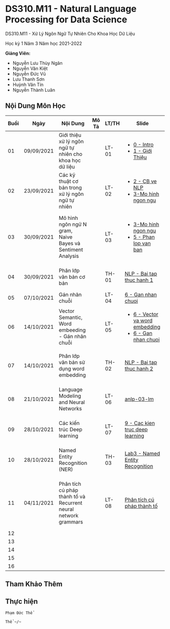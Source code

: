 # DS310.M11 - Natural Language Processing for Data Science



DS310.M11 - Xử Lý Ngôn Ngữ Tự Nhiên Cho Khoa Học Dữ Liệu 


Học kỳ 1 Năm 3 Năm học 2021-2022 

**Giảng Viên:** 
- Nguyễn Lưu Thùy Ngân
- Nguyễn Văn Kiệt
- Nguyễn Đức Vũ
- Lưu Thanh Sơn
- Huỳnh Văn Tín
- Nguyễn Thành Luân

## Nội Dung Môn Học

| Buổi | Ngày | Nội Dung | Mô Tả | LT/TH | Slide | Code | Video Record |
| ----- | ----- | ----- | ----- | ----- | ----- | ----- | ----- |
| 01 | 09/09/2021 | Giới thiệu xử lý ngôn ngữ tự nhiên cho khoa học dữ liệu |  | LT-01 | <ul><li> [0 - Intro](https://github.com/PhamThe-KHDL/DS310.M11-Natural-Language-Processing-for-Data-Science/blob/main/L%C3%9D%20THUY%E1%BA%BET/WEEK%2001%20-%2009-09-2021/Chapter%200%20-%20Intro.pdf) </li><li> [1 - Giới Thiệu](https://github.com/PhamThe-KHDL/DS310.M11-Natural-Language-Processing-for-Data-Science/blob/main/L%C3%9D%20THUY%E1%BA%BET/WEEK%2001%20-%2009-09-2021/1-gioi%20thieu.pdf) </li></ul> |  | [01 - Giới thiệu xử lý ngôn ngữ tự nhiên cho khoa học dữ liệu](https://youtu.be/d_rMqaJR1_I) |
| 02 | 23/09/2021 | Các kỹ thuật cơ bản trong xử lý ngôn ngữ tự nhiên |  | LT-02 | <ul><li> [2 - CB ve NLP](https://github.com/PhamThe-KHDL/DS310.M11-Natural-Language-Processing-for-Data-Science/blob/main/L%C3%9D%20THUY%E1%BA%BET/WEEK%2002%20-%2023-09-2021/2-CB%20ve%20NLP.pdf) </li><li> [3-Mo hinh ngon ngu](https://github.com/PhamThe-KHDL/DS310.M11-Natural-Language-Processing-for-Data-Science/blob/main/L%C3%9D%20THUY%E1%BA%BET/WEEK%2003%20-%2030-09-2021/3-Mo%20hinh%20ngon%20ngu.pdf) </li></ul> |  | [02 - Các kỹ thuật cơ bản trong xử lý ngôn ngữ tự nhiên](https://youtu.be/_u7i9C58h-Q) |
| 03 | 30/09/2021 | Mô hình ngôn ngữ N gram, Naive Bayes và Sentiment Analysis |  | LT-03 | <ul><li> [3-Mo hinh ngon ngu](https://github.com/PhamThe-KHDL/DS310.M11-Natural-Language-Processing-for-Data-Science/blob/main/L%C3%9D%20THUY%E1%BA%BET/WEEK%2003%20-%2030-09-2021/3-Mo%20hinh%20ngon%20ngu.pdf) </li><li> [5 - Phan lop van ban](https://github.com/PhamThe-KHDL/DS310.M11-Natural-Language-Processing-for-Data-Science/blob/main/L%C3%9D%20THUY%E1%BA%BET/WEEK%2003%20-%2030-09-2021/05%20-%20Phan%20lop%20van%20ban.pdf) </li></ul> |  | [03 - Mô hình ngôn ngữ N gram, Naive Bayes và Sentiment Analysis](https://youtu.be/PWILGhr3zn8) |
| 04 | 30/09/2021 | Phân lớp văn bản cơ bản |  | TH-01 | [NLP - Bai tap thuc hanh 1](https://github.com/PhamThe-KHDL/DS310.M11-Natural-Language-Processing-for-Data-Science/blob/main/TH%E1%BB%B0C%20H%C3%80NH/T%C3%80I%20LI%E1%BB%86U%20TH%E1%BB%B0C%20H%C3%80NH/NLP%20-%20Bai%20tap%20thuc%20hanh%201.pdf) | [![Open In Colab](https://colab.research.google.com/assets/colab-badge.svg)](https://colab.research.google.com/drive/1DgzxHZ48tndXmbWIOZ4AYu4t0gTVxdtb?usp=sharing) | [Lab01 - Phân lớp văn bản cơ bản](https://youtu.be/k5_NN6taLHk) |
| 05 | 07/10/2021 | Gán nhãn chuỗi |  | LT-04 | [6 - Gan nhan chuoi](https://github.com/PhamThe-KHDL/DS310.M11-Natural-Language-Processing-for-Data-Science/blob/main/L%C3%9D%20THUY%E1%BA%BET/WEEK%2004%20-%2007-10-2021/06%20-%20Gan%20nhan%20chuoi.pdf) |  | [04 - Gán nhãn chuỗi](https://youtu.be/Us3nAGlkp6Y) |
| 06 | 14/10/2021 | Vector Semantic, Word embeeding - Gán nhãn chuỗi |  | LT-05 | <ul><li> [6 - Vector va word embedding](https://github.com/PhamThe-KHDL/DS310.M11-Natural-Language-Processing-for-Data-Science/blob/main/L%C3%9D%20THUY%E1%BA%BET/WEEK%2005%20-%2014-10-2021/06%20-%20Vector%20va%20word%20embedding.pdf) </li><li> [6 - Gan nhan chuoi](https://github.com/PhamThe-KHDL/DS310.M11-Natural-Language-Processing-for-Data-Science/blob/main/L%C3%9D%20THUY%E1%BA%BET/WEEK%2004%20-%2007-10-2021/06%20-%20Gan%20nhan%20chuoi.pdf) </li></ul>|  | [05 - Vector Semantic, Word embeeding - Gán nhãn chuỗi](https://youtu.be/SPHimSdFXkI) |
| 07 | 14/10/2021 | Phân lớp văn bản sử dụng word embedding |  | TH-02 | [NLP - Bai tap thuc hanh 2](https://github.com/PhamThe-KHDL/DS310.M11-Natural-Language-Processing-for-Data-Science/blob/main/TH%E1%BB%B0C%20H%C3%80NH/T%C3%80I%20LI%E1%BB%86U%20TH%E1%BB%B0C%20H%C3%80NH/NLP%20-%20Bai%20tap%20thuc%20hanh%202.pdf) | [![Open In Colab](https://colab.research.google.com/assets/colab-badge.svg)](https://colab.research.google.com/drive/1gaMjQpTLPyVgCKezA71x67Y-4PSK__9Q?usp=sharing) | [Lab02 - Phân lớp văn bản sử dụng word embedding](https://youtu.be/HeT4bz28PDI) |
| 08 | 21/10/2021 | Language Modeling and Neural Networks |  | LT-06 | [anlp-03-lm](https://github.com/PhamThe-KHDL/DS310.M11-Natural-Language-Processing-for-Data-Science/blob/main/L%C3%9D%20THUY%E1%BA%BET/WEEK%2006%20-%2021-10-2021/anlp-03-lm.pdf) |  | [06 - Language Modeling and Neural Networks](https://youtu.be/m5xB2UiNIz8) |
| 09 | 28/10/2021 | Các kiến trúc Deep learning |  | LT-07 | [9 - Cac kien truc deep learning](https://github.com/PhamThe-KHDL/DS310.M11-Natural-Language-Processing-for-Data-Science/blob/main/L%C3%9D%20THUY%E1%BA%BET/WEEK07%20-%2028-10-2021/09%20-%20Cac%20kien%20truc%20deep%20learning.pdf) |  | [07 - Các kiến trúc Deep learning](https://youtu.be/y-46kN10lw8) |
| 10 | 28/10/2021 | Named Entity Recognition (NER) |  | TH-03 | [Lab3 - Named Entity Recognition](https://github.com/PhamThe-KHDL/DS310.M11-Natural-Language-Processing-for-Data-Science/blob/main/TH%E1%BB%B0C%20H%C3%80NH/T%C3%80I%20LI%E1%BB%86U%20TH%E1%BB%B0C%20H%C3%80NH/Lab3%20-%20Named%20Entity%20Recognition.pdf) | [Lab03](https://github.com/PhamThe-KHDL/DS310.M11-Natural-Language-Processing-for-Data-Science/tree/main/TH%E1%BB%B0C%20H%C3%80NH/LAB/LAB04%2028-10-2021) | [Lab03 - Named Entity Recognition (NER)](https://youtu.be/ds03S23qMSM) |
| 11 | 04/11/2021 | Phân tích cú pháp thành tố và Recurrent neural network grammars |  | LT-08 | [Phân tích cú pháp thành tố](https://github.com/PhamThe-KHDL/DS310.M11-Natural-Language-Processing-for-Data-Science/blob/main/L%C3%9D%20THUY%E1%BA%BET/WEEK08%20-%2004-11-2021/Ph%C3%A2n%20t%C3%ADch%20c%C3%BA%20ph%C3%A1p%20th%C3%A0nh%20t%E1%BB%91.pdf) |  | [08 - Phân tích cú pháp thành tố và Recurrent neural network grammars]() |
| 12 |  |  |  |  |  |  |  |
| 13 |  |  |  |  |  |  |  |
| 14 |  |  |  |  |  |  |  |
| 15 |  |  |  |  |  |  |  |
| 16 |  |  |  |  |  |  |  |




## Tham Khảo Thêm




## Thực hiện

```
Phạm Đức Thể

Thể ~/~
```
